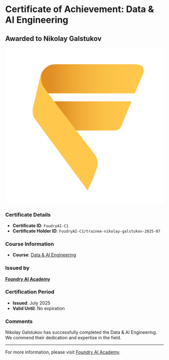 
# Certificate of Achievement: Data & AI Engineering

## Awarded to **Nikolay Galstukov**

![Certificate Image](trainee-nikolay-galstukov-2025-07.png)

### Certificate Details
- **Certificate ID**: `FoudryAI-C1`
- **Certificate Holder ID**: `FoudryAI-C1/trainee-nikolay-galstukov-2025-07`

### Course Information
- **Course**: [Data & AI Engineering](https://www.foundry.academy/)

### Issued by
[**Foundry AI Academy**](https://foundry.academy/) 

### Certification Period
- **Issued**: July 2025
- **Valid Until**: No expiration

### Comments
Nikolay Galstukov has successfully completed the Data & AI Engineering. We commend their dedication and expertise in the field.

---

For more information, please visit [Foundry AI Academy](https://foundry.academy/).
    